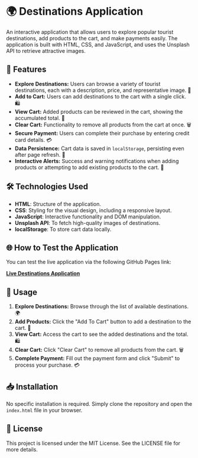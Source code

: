 # 🌍 Destinations Application

An interactive application that allows users to explore popular tourist destinations, add products to the cart, and make payments easily. The application is built with HTML, CSS, and JavaScript, and uses the Unsplash API to retrieve attractive images.

## 🌟 Features

- **Explore Destinations:** Users can browse a variety of tourist destinations, each with a description, price, and representative image. 🌅
- **Add to Cart:** Users can add destinations to the cart with a single click. 🛍️
- **View Cart:** Added products can be reviewed in the cart, showing the accumulated total. 🛒
- **Clear Cart:** Functionality to remove all products from the cart at once. 🗑️
- **Secure Payment:** Users can complete their purchase by entering credit card details. 💳
- **Data Persistence:** Cart data is saved in `localStorage`, persisting even after page refresh. 💾
- **Interactive Alerts:** Success and warning notifications when adding products or attempting to add existing products to the cart. 🚨

## 🛠️ Technologies Used

- **HTML**: Structure of the application.
- **CSS**: Styling for the visual design, including a responsive layout.
- **JavaScript**: Interactive functionality and DOM manipulation.
- **Unsplash API**: To fetch high-quality images of destinations.
- **localStorage**: To store cart data locally.

## 🌐 How to Test the Application

You can test the live application via the following GitHub Pages link:

[**Live Destinations Application**](https://jose-macias-code.github.io/Travel-Vist/)

## 🚀 Usage

1. **Explore Destinations:** Browse through the list of available destinations. 🌍
2. **Add Products:** Click the "Add To Cart" button to add a destination to the cart. 🛒
3. **View Cart:** Access the cart to see the added destinations and the total. 🛍️
4. **Clear Cart:** Click "Clear Cart" to remove all products from the cart. 🗑️
5. **Complete Payment:** Fill out the payment form and click "Submit" to process your purchase. 💳

## 📥 Installation

No specific installation is required. Simply clone the repository and open the `index.html` file in your browser.

## 📝 License

This project is licensed under the MIT License. See the LICENSE file for more details.

